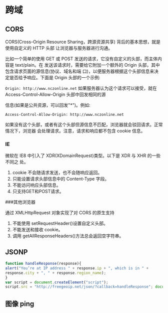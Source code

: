 # 跨域

## CORS 

CORS(Cross-Origin Resource Sharing，跨源资源共享) 背后的基本思想，就是使用自定义的 HTTP 头部 让浏览器与服务器进行沟通。

比如一个简单的使用 GET 或 POST 发送的请求，它没有自定义的头部，而主体内容是 text/plain。在 发送该请求时，需要给它附加一个额外的 Origin 头部，其中包含请求页面的源信息(协议、域名和端 口)，以便服务器根据这个头部信息来决定是否给予响应。下面是 Origin 头部的一个示例:

`Origin: http://www.nczonline.net`
 如果服务器认为这个请求可以接受，就在 Access-Control-Allow-Origin 头部中回发相同的源

信息(如果是公共资源，可以回发"*")。例如:

`Access-Control-Allow-Origin: http://www.nczonline.net`

如果没有这个头部，或者有这个头部但源信息不匹配，浏览器就会驳回请求。正常情况下，浏览器 会处理请求。注意，请求和响应都不包含 cookie 信息。

### IE

微软在 IE8 中引入了 XDR(XDomainRequest)类型。以下是 XDR 与 XHR 的一些不同之 处。

1. cookie 不会随请求发送，也不会随响应返回。
2. 只能设置请求头部信息中的 Content-Type 字段。 
3. 不能访问响应头部信息。 
4. 只支持GET和POST请求。

###其他浏览器

通过 XMLHttpRequest 对象实现了对 CORS 的原生支持

1. 不能使用 setRequestHeader()设置自定义头部。
2. 不能发送和接收 cookie。
3. 调用 getAllResponseHeaders()方法总会返回空字符串。



## JSONP

```js
function handleResponse(response){
alert("You’re at IP address " + response.ip + ", which is in " +
response.city + ", " + response.region_name);
}
var script = document.createElement("script");
script.src = "http://freegeoip.net/json/?callback=handleResponse"; document.body.insertBefore(script, document.body.firstChild);
```



## 图像 ping


